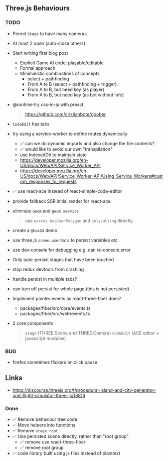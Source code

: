 ## Three.js Behaviours

### TODO

- Permit `Stage` to have many cameras
- At most 2 open (auto-close others)

- Start writing first blog post
  - Explicit Game AI code; playable/editable
  - Formal approach
  - Minimalistic combinations of concepts
    - select + pathfinding
    - From A to B (select + pathfinding + trigger).
    - From A to B, but need key (as player)
    - From A to B, but need key (as bot without info)

- @runtime try css-in-js with preact
  > https://github.com/cristianbote/goober

- `CodeEdit` has tabs

- try using a service-worker to define routes dynamically
  - ✅ can we do dynamic imports and also change the file contents?
  - ✅ would like to avoid our own "transpilation"
  - use IndexedDb to maintain state
  - https://developer.mozilla.org/en-US/docs/Web/API/Service_Worker_API
  - https://developer.mozilla.org/en-US/docs/Web/API/Service_Worker_API/Using_Service_Workers#custom_responses_to_requests


- ✅ use react-ace instead of react-simple-code-editor
- provide fallback SSR initial render for react-ace

- eliminate `Geom` and `geom.service`
  > use `earcut`, `GeoJsonPolygon` and `polycutting` directly

- create a `@box2d` demo
- use three.js `scene.userData` to persist variables etc
- use dev-console for debugging e.g. can re-console.error

- Only auto-persist stages that have been touched
- stop redux devtools from crashing
- handle persist in multiple tabs?
- can turn off persist for whole page (this is not persisted)
- Implement pointer events as react-three-fiber does?
  - packages/fiber/src/core/events.ts
  - packages/fiber/src/web/events.ts

- 2 core components
  > `Stage` (THREE.Scene and THREE.Camera)
  > `CodeEdit` (ACE editor + javascript modules)

### BUG

- firefox sometimes flickers on click pause

## Links

- https://discourse.threejs.org/t/procedural-island-and-city-generator-and-flight-simulator-three-js/18816

### Done

- ✅ Remove behaviour tree code
- ✅ Move helpers into functions
- ✅ Remove `stage.root`
- ✅ Use persisted scene directly, rather than "root group"
  - ✅ remove use react-three-fiber
  - ✅ remove root group
- ✅ code library built using js files instead of plaintext
